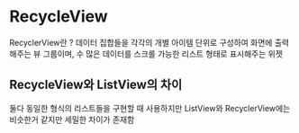 # RecycleView
RecyclerView란 ? 데이터 집합들을 각각의 개별 아이템 단위로 구성하여 화면에 출력해주는 뷰 그룹이며, 수 많은 데이터를 스크롤 가능한 리스트 형태로 표시해주는 위젯


## RecycleView와 ListView의 차이
둘다 동일한 형식의 리스트들을 구현할 때 사용하지만 ListView와 RecyclerView에는 비슷한거 같지만 세밀한 차이가 존재함



